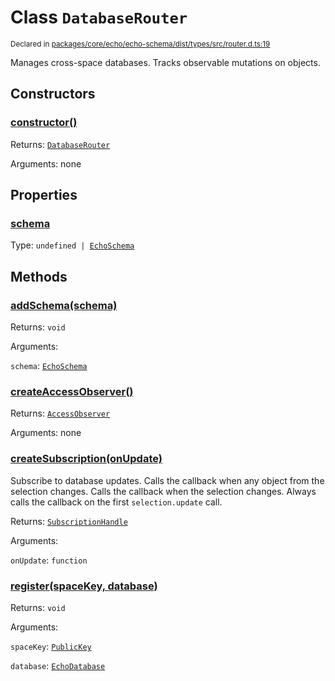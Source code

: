 # Class `DatabaseRouter`
<sub>Declared in [packages/core/echo/echo-schema/dist/types/src/router.d.ts:19]()</sub>


Manages cross-space databases.
Tracks observable mutations on objects.


## Constructors
### [constructor()]()



Returns: <code>[DatabaseRouter](/api/@dxos/react-client/classes/DatabaseRouter)</code>

Arguments: none


## Properties
### [schema]()
Type: <code>undefined | [EchoSchema](/api/@dxos/react-client/classes/EchoSchema)</code>


## Methods
### [addSchema(schema)]()



Returns: <code>void</code>

Arguments: 

`schema`: <code>[EchoSchema](/api/@dxos/react-client/classes/EchoSchema)</code>

### [createAccessObserver()]()



Returns: <code>[AccessObserver](/api/@dxos/react-client/classes/AccessObserver)</code>

Arguments: none

### [createSubscription(onUpdate)]()



Subscribe to database updates.
Calls the callback when any object from the selection changes.
Calls the callback when the selection changes.
Always calls the callback on the first  `selection.update`  call.


Returns: <code>[SubscriptionHandle](/api/@dxos/react-client/interfaces/SubscriptionHandle)</code>

Arguments: 

`onUpdate`: <code>function</code>

### [register(spaceKey, database)]()



Returns: <code>void</code>

Arguments: 

`spaceKey`: <code>[PublicKey](/api/@dxos/react-client/classes/PublicKey)</code>

`database`: <code>[EchoDatabase](/api/@dxos/react-client/classes/EchoDatabase)</code>
